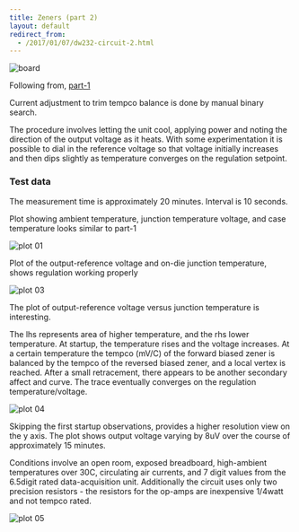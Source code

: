 ```yaml
---
title: Zeners (part 2)
layout: default
redirect_from:
  - /2017/01/07/dw232-circuit-2.html
---
```


![board](/public/images/dw232/DSC02609.JPG)


Following from, [part-1](/2017/01/07/dw232-circuit-1.html)

Current adjustment to trim tempco balance is done by manual binary search.

The procedure involves letting the unit cool, applying power and noting the direction of the output voltage as it heats. With some experimentation it is possible to dial in the reference voltage so that voltage initially increases and then dips slightly as temperature converges on the regulation setpoint.


### Test data

The measurement time is approximately 20 minutes. Interval is 10 seconds.

Plot showing ambient temperature, junction temperature voltage, and case temperature looks similar to part-1

![plot 01](/public/images/dw232/run-03/plot-01.png)

Plot of the output-reference voltage and on-die junction temperature, shows regulation working properly

![plot 03](/public/images/dw232/run-03/plot-03.png)

The plot of output-reference voltage versus junction temperature is interesting.

The lhs represents area of higher temperature, and the rhs lower temperature. At startup, the temperature rises and the voltage increases. At a certain temperature the tempco (mV/C) of the forward biased zener is balanced by the tempco of the reversed biased zener, and a local vertex is reached. After a small retracement, there appears to be another secondary affect and curve. The trace eventually converges on the regulation temperature/voltage.

![plot 04](/public/images/dw232/run-03/plot-04.png)

Skipping the first startup observations, provides a higher resolution view on the y axis. The plot shows output voltage varying by 8uV over the course of approximately 15 minutes.

Conditions involve an open room, exposed breadboard, high-ambient temperatures over 30C, circulating air currents, and 7 digit values from the 6.5digit rated data-acquisition unit. Additionally the circuit uses only two precision resistors - the resistors for the op-amps are inexpensive 1/4watt and not tempco rated.

![plot 05](/public/images/dw232/run-03/plot-05.png)



